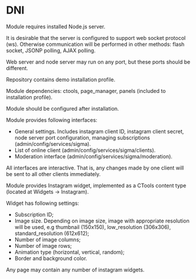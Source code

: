 DNI
===

Module requires installed Node.js server.

It is desirable that the server is configured to support web socket protocol (ws). Otherwise communication will be
performed in other methods: flash socket, JSONP polling, AJAX polling.

Web server and node server may run on any port, but these ports should be different.

Repository contains demo installation profile.

Module dependencies: ctools, page_manager, panels (included to installation profile).

Module should be configured after installation.

Module provides following interfaces:
  - General settings. Includes instagram client ID, instagram client secret, node server port configuration,
    managing subscriptions (admin/config/services/sigma).
  - List of online client (admin/config/services/sigma/clients).
  - Moderation interface (admin/config/services/sigma/moderation).

All interfaces are interactive. That is, any changes made by one client will be sent to all other clients immediately.

Module provides Instagram widget, implemented as a CTools content type (located at Widgets -> Instagram).

Widget has following settings:
  - Subscription ID;
  - Image size. Depending on image size, image with appropriate resolution will be used, e.g thumbnail (150x150),
    low_resolution (306x306), standard_resolution (612x612);
  - Number of image columns;
  - Number of image rows;
  - Animation type (horizontal, vertical, random);
  - Border and background color.

Any page may contain any number of instagram widgets.
